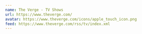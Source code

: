 ```yaml
---
name: The Verge - TV Shows
url: https://www.theverge.com/
avatar: https://www.theverge.com/icons/apple_touch_icon.png
feed: https://www.theverge.com/rss/tv/index.xml
---
```

